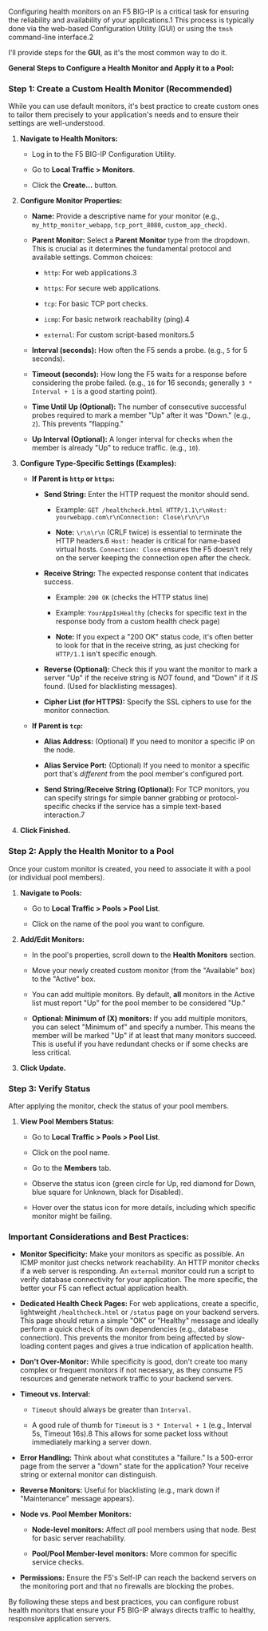 Configuring health monitors on an F5 BIG-IP is a critical task for ensuring the reliability and availability of your applications.1 This process is typically done via the web-based Configuration Utility (GUI) or using the `tmsh` command-line interface.2

I'll provide steps for the **GUI**, as it's the most common way to do it.

**General Steps to Configure a Health Monitor and Apply it to a Pool:**

### Step 1: Create a Custom Health Monitor (Recommended)

While you can use default monitors, it's best practice to create custom ones to tailor them precisely to your application's needs and to ensure their settings are well-understood.

1. **Navigate to Health Monitors:**
    
    - Log in to the F5 BIG-IP Configuration Utility.
        
    - Go to **Local Traffic > Monitors**.
        
    - Click the **Create...** button.
        
2. **Configure Monitor Properties:**
    
    - **Name:** Provide a descriptive name for your monitor (e.g., `my_http_monitor_webapp`, `tcp_port_8080`, `custom_app_check`).
        
    - **Parent Monitor:** Select a **Parent Monitor** type from the dropdown. This is crucial as it determines the fundamental protocol and available settings. Common choices:
        
        - `http`: For web applications.3
            
        - `https`: For secure web applications.
            
        - `tcp`: For basic TCP port checks.
            
        - `icmp`: For basic network reachability (ping).4
            
        - `external`: For custom script-based monitors.5
            
    - **Interval (seconds):** How often the F5 sends a probe. (e.g., `5` for 5 seconds).
        
    - **Timeout (seconds):** How long the F5 waits for a response before considering the probe failed. (e.g., `16` for 16 seconds; generally `3 * Interval + 1` is a good starting point).
        
    - **Time Until Up (Optional):** The number of consecutive successful probes required to mark a member "Up" after it was "Down." (e.g., `2`). This prevents "flapping."
        
    - **Up Interval (Optional):** A longer interval for checks when the member is already "Up" to reduce traffic. (e.g., `10`).
        
3. **Configure Type-Specific Settings (Examples):**
    
    - **If Parent is `http` or `https`:**
        
        - **Send String:** Enter the HTTP request the monitor should send.
            
            - Example: `GET /healthcheck.html HTTP/1.1\r\nHost: yourwebapp.com\r\nConnection: Close\r\n\r\n`
                
            - **Note:** `\r\n\r\n` (CRLF twice) is essential to terminate the HTTP headers.6 `Host:` header is critical for name-based virtual hosts. `Connection: Close` ensures the F5 doesn't rely on the server keeping the connection open after the check.
                
        - **Receive String:** The expected response content that indicates success.
            
            - Example: `200 OK` (checks the HTTP status line)
                
            - Example: `YourAppIsHealthy` (checks for specific text in the response body from a custom health check page)
                
            - **Note:** If you expect a "200 OK" status code, it's often better to look for that in the receive string, as just checking for `HTTP/1.1` isn't specific enough.
                
        - **Reverse (Optional):** Check this if you want the monitor to mark a server "Up" if the receive string is _NOT_ found, and "Down" if it _IS_ found. (Used for blacklisting messages).
            
        - **Cipher List (for HTTPS):** Specify the SSL ciphers to use for the monitor connection.
            
    - **If Parent is `tcp`:**
        
        - **Alias Address:** (Optional) If you need to monitor a specific IP on the node.
            
        - **Alias Service Port:** (Optional) If you need to monitor a specific port that's _different_ from the pool member's configured port.
            
        - **Send String/Receive String (Optional):** For TCP monitors, you can specify strings for simple banner grabbing or protocol-specific checks if the service has a simple text-based interaction.7
            
4. **Click Finished.**
    

### Step 2: Apply the Health Monitor to a Pool

Once your custom monitor is created, you need to associate it with a pool (or individual pool members).

1. **Navigate to Pools:**
    
    - Go to **Local Traffic > Pools > Pool List**.
        
    - Click on the name of the pool you want to configure.
        
2. **Add/Edit Monitors:**
    
    - In the pool's properties, scroll down to the **Health Monitors** section.
        
    - Move your newly created custom monitor (from the "Available" box) to the "Active" box.
        
    - You can add multiple monitors. By default, **all** monitors in the Active list must report "Up" for the pool member to be considered "Up."
        
    - **Optional: Minimum of (X) monitors:** If you add multiple monitors, you can select "Minimum of" and specify a number. This means the member will be marked "Up" if at least that many monitors succeed. This is useful if you have redundant checks or if some checks are less critical.
        
3. **Click Update.**
    

### Step 3: Verify Status

After applying the monitor, check the status of your pool members.

1. **View Pool Members Status:**
    
    - Go to **Local Traffic > Pools > Pool List**.
        
    - Click on the pool name.
        
    - Go to the **Members** tab.
        
    - Observe the status icon (green circle for Up, red diamond for Down, blue square for Unknown, black for Disabled).
        
    - Hover over the status icon for more details, including which specific monitor might be failing.
        

### Important Considerations and Best Practices:

- **Monitor Specificity:** Make your monitors as specific as possible. An ICMP monitor just checks network reachability. An HTTP monitor checks if a web server is responding. An `external` monitor could run a script to verify database connectivity for your application. The more specific, the better your F5 can reflect actual application health.
    
- **Dedicated Health Check Pages:** For web applications, create a specific, lightweight `/healthcheck.html` or `/status` page on your backend servers. This page should return a simple "OK" or "Healthy" message and ideally perform a quick check of its own dependencies (e.g., database connection). This prevents the monitor from being affected by slow-loading content pages and gives a true indication of application health.
    
- **Don't Over-Monitor:** While specificity is good, don't create too many complex or frequent monitors if not necessary, as they consume F5 resources and generate network traffic to your backend servers.
    
- **Timeout vs. Interval:**
    
    - `Timeout` should always be greater than `Interval`.
        
    - A good rule of thumb for `Timeout` is `3 * Interval + 1` (e.g., Interval 5s, Timeout 16s).8 This allows for some packet loss without immediately marking a server down.
        
- **Error Handling:** Think about what constitutes a "failure." Is a 500-error page from the server a "down" state for the application? Your receive string or external monitor can distinguish.
    
- **Reverse Monitors:** Useful for blacklisting (e.g., mark down if "Maintenance" message appears).
    
- **Node vs. Pool Member Monitors:**
    
    - **Node-level monitors:** Affect _all_ pool members using that node. Best for basic server reachability.
        
    - **Pool/Pool Member-level monitors:** More common for specific service checks.
        
- **Permissions:** Ensure the F5's Self-IP can reach the backend servers on the monitoring port and that no firewalls are blocking the probes.
    

By following these steps and best practices, you can configure robust health monitors that ensure your F5 BIG-IP always directs traffic to healthy, responsive application servers.